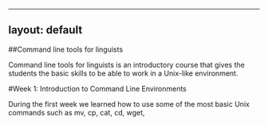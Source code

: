 
---
layout: default
---

##Command line tools for linguists

Command line tools for linguists is an introductory course that gives the students the basic skills to be able to 
work in a Unix-like environment.

#Week 1: Introduction to Command Line Environments

During the first week we learned how to use some of the most basic Unix commands such as mv, cp, cat, cd, wget, 
